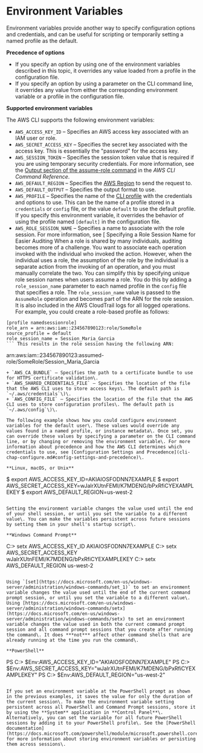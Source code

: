 # Environment Variables<a name="cli-configure-envvars"></a>

Environment variables provide another way to specify configuration options and credentials, and can be useful for scripting or temporarily setting a named profile as the default\.

**Precedence of options**
+ If you specify an option by using one of the environment variables described in this topic, it overrides any value loaded from a profile in the configuration file\. 
+ If you specify an option by using a parameter on the CLI command line, it overrides any value from either the corresponding environment variable or a profile in the configuration file\.

**Supported environment variables**

The AWS CLI supports the following environment variables:
+ `AWS_ACCESS_KEY_ID` – Specifies an AWS access key associated with an IAM user or role\.
+ `AWS_SECRET_ACCESS_KEY` – Specifies the secret key associated with the access key\. This is essentially the "password" for the access key\.
+ `AWS_SESSION_TOKEN` – Specifies the session token value that is required if you are using temporary security credentials\. For more information, see the [Output section of the assume\-role command](https://docs.aws.amazon.com/cli/latest/reference/sts/assume-role.html#output) in the *AWS CLI Command Reference*\.
+ `AWS_DEFAULT_REGION` – Specifies the [AWS Region](cli-chap-configure.md#cli-quick-configuration-region) to send the request to\.
+ `AWS_DEFAULT_OUTPUT` – Specifies the output format to use\.
+ `AWS_PROFILE` – Specifies the name of the [CLI profile](cli-configure-profiles.md) with the credentials and options to use\. This can be the name of a profile stored in a `credentials` or `config` file, or the value `default` to use the default profile\. If you specify this environment variable, it overrides the behavior of using the profile named `[default]` in the configuration file\.
+ `AWS_ROLE_SESSION_NAME` – Specifies a name to associate with the role session\. For more information, see [ Specifying a Role Session Name for Easier Auditing  When a role is shared by many individuals, auditing becomes more of a challenge\. You want to associate each operation invoked with the individual who invoked the action\. However, when the individual uses a role, the assumption of the role by the individual is a separate action from the invoking of an operation, and you must manually correlate the two\. You can simplify this by specifying unique role session names when users assume a role\. You do this by adding a `role_session_name` parameter to each named profile in the `config` file that specifies a role\. The `role_session_name` value is passed to the `AssumeRole` operation and becomes part of the ARN for the role session\. It is also included in the AWS CloudTrail logs for all logged operations\. For example, you could create a role\-based profile as follows:  

```
[profile namedsessionrole]
role_arn = arn:aws:iam::234567890123:role/SomeRole
source_profile = default
role_session_name = Session_Maria_Garcia
``` This results in the role session having the following ARN: 

```
arn:aws:iam::234567890123:assumed-role/SomeRole/Session_Maria_Garcia
``` Also, all AWS CloudTrail logs include the role session name in the information captured for each operation\. ](cli-configure-role.md#cli-configure-role-session-name)\.
+ `AWS_CA_BUNDLE` – Specifies the path to a certificate bundle to use for HTTPS certificate validation\.
+ `AWS_SHARED_CREDENTIALS_FILE` – Specifies the location of the file that the AWS CLI uses to store access keys\. The default path is `~/.aws/credentials`\)\.
+ `AWS_CONFIG_FILE` – Specifies the location of the file that the AWS CLI uses to store configuration profiles\. The default path is `~/.aws/config`\)\.

The following example shows how you could configure environment variables for the default user\. These values would override any values found in a named profile, or instance metadata\. Once set, you can override these values by specifying a parameter on the CLI command line, or by changing or removing the environment variable\. For more information about precedence and how the AWS CLI determines which credentials to use, see [Configuration Settings and Precedence](cli-chap-configure.md#config-settings-and-precedence)\.

**Linux, macOS, or Unix**

```
$ export AWS_ACCESS_KEY_ID=AKIAIOSFODNN7EXAMPLE
$ export AWS_SECRET_ACCESS_KEY=wJalrXUtnFEMI/K7MDENG/bPxRfiCYEXAMPLEKEY
$ export AWS_DEFAULT_REGION=us-west-2
```

Setting the environment variable changes the value used until the end of your shell session, or until you set the variable to a different value\. You can make the variables persistent across future sessions by setting them in your shell's startup script\.

**Windows Command Prompt**

```
C:\> setx AWS_ACCESS_KEY_ID AKIAIOSFODNN7EXAMPLE
C:\> setx AWS_SECRET_ACCESS_KEY wJalrXUtnFEMI/K7MDENG/bPxRfiCYEXAMPLEKEY
C:\> setx AWS_DEFAULT_REGION us-west-2
```

Using `[set](https://docs.microsoft.com/en-us/windows-server/administration/windows-commands/set_1)` to set an environment variable changes the value used until the end of the current command prompt session, or until you set the variable to a different value\. Using [https://docs.microsoft.com/en-us/windows-server/administration/windows-commands/setx](https://docs.microsoft.com/en-us/windows-server/administration/windows-commands/setx) to set an environment variable changes the value used in both the current command prompt session and all command prompt sessions that you create after running the command\. It does ***not*** affect other command shells that are already running at the time you run the command\.

**PowerShell**

```
PS C:\> $Env:AWS_ACCESS_KEY_ID="AKIAIOSFODNN7EXAMPLE"
PS C:\> $Env:AWS_SECRET_ACCESS_KEY="wJalrXUtnFEMI/K7MDENG/bPxRfiCYEXAMPLEKEY"
PS C:\> $Env:AWS_DEFAULT_REGION="us-west-2"
```

If you set an environment variable at the PowerShell prompt as shown in the previous examples, it saves the value for only the duration of the current session\. To make the environment variable setting persistent across all PowerShell and Command Prompt sessions, store it by using the **System** application in **Control Panel**\. Alternatively, you can set the variable for all future PowerShell sessions by adding it to your PowerShell profile\. See the [PowerShell documentation](https://docs.microsoft.com/powershell/module/microsoft.powershell.core/about/about_environment_variables) for more information about storing environment variables or persisting them across sessions\.